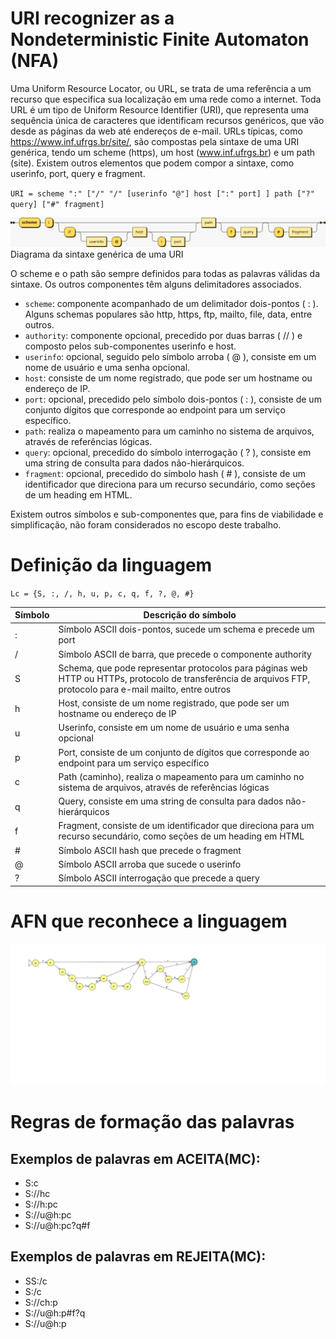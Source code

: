 # URI recognizer as a Nondeterministic Finite Automaton (NFA)

Uma Uniform Resource Locator, ou URL, se trata de uma referência a um recurso que especifica sua localização em uma rede como a internet. Toda URL é um tipo de Uniform Resource Identifier (URI), que representa uma sequência única de caracteres que identificam recursos genéricos, que vão desde as páginas da web até endereços de e-mail. URLs típicas, como https://www.inf.ufrgs.br/site/, são compostas pela sintaxe de uma URI genérica, tendo um scheme (https), um host (www.inf.ufrgs.br) e um path (site). Existem outros elementos que podem compor a sintaxe, como userinfo, port, query e fragment.

`URI = scheme ":" ["/" "/" [userinfo "@"] host [":" port] ] path ["?" query] ["#" fragment]`

![uri](uri.jpeg)
Diagrama da sintaxe genérica de uma URI

O scheme e o path são sempre definidos para todas as palavras válidas da sintaxe. Os outros componentes têm alguns delimitadores associados.

- `scheme`: componente acompanhado de um delimitador dois-pontos ( : ). Alguns schemas populares são http, https, ftp, mailto, file, data, entre outros.
- `authority`: componente opcional, precedido por duas barras ( // ) e composto pelos sub-componentes userinfo e host.
- `userinfo`: opcional, seguido pelo símbolo arroba ( @ ), consiste em um nome de usuário e uma senha opcional.
- `host`: consiste de um nome registrado, que pode ser um hostname ou endereço de IP.
- `port`: opcional, precedido pelo símbolo dois-pontos ( : ), consiste de um conjunto dígitos que corresponde ao endpoint para um serviço específico.
- `path`: realiza o mapeamento para um caminho no sistema de arquivos, através de referências lógicas.
- `query`: opcional, precedido do símbolo interrogação ( ? ), consiste em uma string de consulta para dados não-hierárquicos.
- `fragment`: opcional, precedido do símbolo hash ( # ), consiste de um identificador que direciona para um recurso secundário, como seções de um heading em HTML. 

Existem outros símbolos e sub-componentes que, para fins de viabilidade e simplificação, não foram considerados no escopo deste trabalho.

# Definição da linguagem

`Lc = {S, :, /, h, u, p, c, q, f, ?, @, #}`


| Símbolo | Descrição do símbolo                                      |
|---------|-----------------------------------------------------------|
| :       | Símbolo ASCII dois-pontos, sucede um schema e precede um port |
| /       | Símbolo ASCII de barra, que precede o componente authority |
| S       | Schema, que pode representar protocolos para páginas web HTTP ou HTTPs, protocolo de transferência de arquivos FTP, protocolo para e-mail mailto, entre outros |
| h       | Host, consiste de um nome registrado, que pode ser um hostname ou endereço de IP |
| u       | Userinfo, consiste em um nome de usuário e uma senha opcional |
| p       | Port, consiste de um conjunto de dígitos que corresponde ao endpoint para um serviço específico |
| c       | Path (caminho), realiza o mapeamento para um caminho no sistema de arquivos, através de referências lógicas |
| q       | Query, consiste em uma string de consulta para dados não-hierárquicos |
| f       | Fragment, consiste de um identificador que direciona para um recurso secundário, como seções de um heading em HTML |
| #       | Símbolo ASCII hash que precede o fragment |
| @       | Símbolo ASCII arroba que sucede o userinfo |
| ?       | Símbolo ASCII interrogação que precede a query |


# AFN que reconhece a linguagem
![image](afn.png)

# Regras de formação das palavras

## Exemplos de palavras em ACEITA(MC):
- S:c
- S://hc
- S://h:pc
- S://u@h:pc
- S://u@h:pc?q#f

## Exemplos de palavras em REJEITA(MC):
- SS:/c
- S:/c
- S://ch:p
- S://u@h:p#f?q
- S://u@h:p


